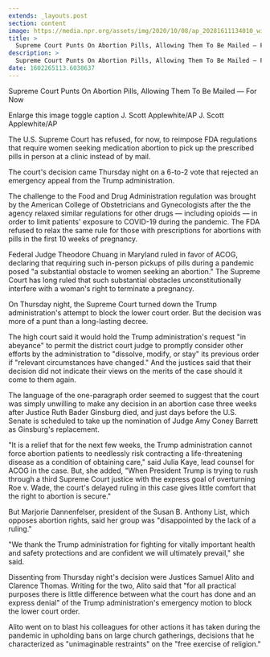 ```yaml
--- 
extends: _layouts.post 
section: content 
image: https://media.npr.org/assets/img/2020/10/08/ap_20281611134010_wide-61d10ffec5f39f5811251da152b10815e71dbf31.jpg?s=1400 
title: > 
  Supreme Court Punts On Abortion Pills, Allowing Them To Be Mailed — For Now 
description: > 
  Supreme Court Punts On Abortion Pills, Allowing Them To Be Mailed — For NowEnlarge this image toggle caption J. Scott Applewhite/AP J. Scott Applewhite/APThe U.S. Supreme Court has refused, for now, to reimpose FDA regulations that require women seeking medication abortion to pick up the prescribed pills in person at a clinic instead of by mail.The court's decision came Thursday night on a 6-to-2 vote that rejected an emergency appeal from the Trump administration.The Supreme Court has long ruled that such substantial obstacles unconstitutionally interfere with a woman's right to terminate a pregnancy.On Thursday night, the Supreme Court turned down the Trump administration's attempt to block the lower court order."We thank the Trump administration for fighting for vitally important health and safety protections and are confident we will ultimately prevail," she said. 
date: 1602265113.6038637 
--- 
```

Supreme Court Punts On Abortion Pills, Allowing Them To Be Mailed — For Now

Enlarge this image toggle caption J. Scott Applewhite/AP J. Scott Applewhite/AP

The U.S. Supreme Court has refused, for now, to reimpose FDA regulations that require women seeking medication abortion to pick up the prescribed pills in person at a clinic instead of by mail.

The court's decision came Thursday night on a 6-to-2 vote that rejected an emergency appeal from the Trump administration.

The challenge to the Food and Drug Administration regulation was brought by the American College of Obstetricians and Gynecologists after the the agency relaxed similar regulations for other drugs — including opioids — in order to limit patients' exposure to COVID-19 during the pandemic. The FDA refused to relax the same rule for those with prescriptions for abortions with pills in the first 10 weeks of pregnancy.

Federal Judge Theodore Chuang in Maryland ruled in favor of ACOG, declaring that requiring such in-person pickups of pills during a pandemic posed "a substantial obstacle to women seeking an abortion." The Supreme Court has long ruled that such substantial obstacles unconstitutionally interfere with a woman's right to terminate a pregnancy.

On Thursday night, the Supreme Court turned down the Trump administration's attempt to block the lower court order. But the decision was more of a punt than a long-lasting decree.

The high court said it would hold the Trump administration's request "in abeyance" to permit the district court judge to promptly consider other efforts by the administration to "dissolve, modify, or stay" its previous order if "relevant circumstances have changed." And the justices said that their decision did not indicate their views on the merits of the case should it come to them again.

The language of the one-paragraph order seemed to suggest that the court was simply unwilling to make any decision in an abortion case three weeks after Justice Ruth Bader Ginsburg died, and just days before the U.S. Senate is scheduled to take up the nomination of Judge Amy Coney Barrett as Ginsburg's replacement.

"It is a relief that for the next few weeks, the Trump administration cannot force abortion patients to needlessly risk contracting a life-threatening disease as a condition of obtaining care," said Julia Kaye, lead counsel for ACOG in the case. But, she added, "When President Trump is trying to rush through a third Supreme Court justice with the express goal of overturning Roe v. Wade, the court's delayed ruling in this case gives little comfort that the right to abortion is secure."

But Marjorie Dannenfelser, president of the Susan B. Anthony List, which opposes abortion rights, said her group was "disappointed by the lack of a ruling."

"We thank the Trump administration for fighting for vitally important health and safety protections and are confident we will ultimately prevail," she said.

Dissenting from Thursday night's decision were Justices Samuel Alito and Clarence Thomas. Writing for the two, Alito said that "for all practical purposes there is little difference between what the court has done and an express denial" of the Trump administration's emergency motion to block the lower court order.

Alito went on to blast his colleagues for other actions it has taken during the pandemic in upholding bans on large church gatherings, decisions that he characterized as "unimaginable restraints" on the "free exercise of religion."